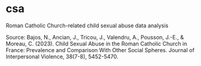 # csa
Roman Catholic Church-related child sexual abuse data analysis 

Source:
Bajos, N., Ancian, J., Tricou, J., Valendru, A., Pousson, J.-E., & Moreau, C. (2023). Child Sexual Abuse in the Roman Catholic Church in France: Prevalence and Comparison With Other Social Spheres. Journal of Interpersonal Violence, 38(7-8), 5452-5470. 
